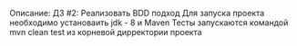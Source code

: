 Описание:
ДЗ #2: Реализовать BDD подход
Для запуска проекта необходимо установаить jdk - 8 и Maven
Тесты запускаются командой mvn clean test из корневой дирректории проекта